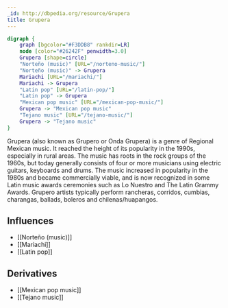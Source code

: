 ```yaml
---
_id: http://dbpedia.org/resource/Grupera
title: Grupera
---
```


```dot
digraph {
	graph [bgcolor="#F3DDB8" rankdir=LR]
	node [color="#26242F" penwidth=3.0]
	Grupera [shape=circle]
	"Norteño (music)" [URL="/norteno-music/"]
	"Norteño (music)" -> Grupera
	Mariachi [URL="/mariachi/"]
	Mariachi -> Grupera
	"Latin pop" [URL="/latin-pop/"]
	"Latin pop" -> Grupera
	"Mexican pop music" [URL="/mexican-pop-music/"]
	Grupera -> "Mexican pop music"
	"Tejano music" [URL="/tejano-music/"]
	Grupera -> "Tejano music"
}
```

Grupera (also known as Grupero or Onda Grupera) is a genre of Regional Mexican music. It reached the height of its popularity in the 1990s, especially in rural areas. The music has roots in the rock groups of the 1960s, but today generally consists of four or more musicians using electric guitars, keyboards and drums. The music increased in popularity in the 1980s and became commercially viable, and is now recognized in some Latin music awards ceremonies such as Lo Nuestro and The Latin Grammy Awards. Grupero artists typically perform rancheras, corridos, cumbias, charangas, ballads, boleros and chilenas/huapangos.

## Influences
- [[Norteño (music)]]
- [[Mariachi]]
- [[Latin pop]]

## Derivatives
- [[Mexican pop music]]
- [[Tejano music]]
